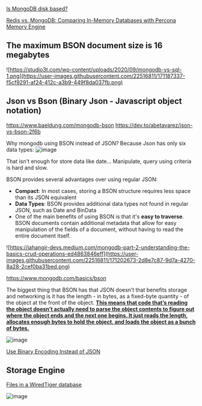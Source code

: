 [Is MongoDB disk based?](https://stackoverflow.com/questions/9442883/is-mongodb-disk-based)

[Redis vs. MongoDB: Comparing In-Memory Databases with Percona Memory Engine](https://scalegrid.io/blog/comparing-in-memory-databases-redis-vs-mongodb-percona-memory-engine/)

## The maximum BSON document size is 16 megabytes
![https://studio3t.com/wp-content/uploads/2020/09/mongodb-vs-sql-1.png](https://user-images.githubusercontent.com/22516811/171187337-f5cf9291-af24-412c-a3b9-449f8da037fb.png)

## Json vs Bson (Binary Json - Javascript object notation)
https://www.baeldung.com/mongodb-bson
https://dev.to/abetavarez/json-vs-bson-2f6b

Why mongodb using BSON instead of JSON?
Because Json has only six data types:
![image](https://user-images.githubusercontent.com/22516811/171200984-4434fcf7-809d-4991-982a-3f2033b71dcc.png)

That isn't enough for store data like date...
Manipulate, query using criteria is hard and slow. 

BSON provides several advantages over using regular JSON:
- **Compact**: In most cases, storing a BSON structure requires less space than its JSON equivalent
- **Data Types**: BSON provides additional data types not found in regular JSON, such as Date and BinData
- One of the main benefits of using BSON is that it's **easy to traverse**. BSON documents contain additional metadata that allow for easy manipulation of the fields of a document, without having to read the entire document itself.

![https://jahangir-devs.medium.com/mongodb-part-2-understanding-the-basics-crud-operations-ed4863846eff](https://user-images.githubusercontent.com/22516811/171202673-2d8e7c87-9d7a-4270-8a28-2cef0ba31bed.png)

https://www.mongodb.com/basics/bson

The biggest thing that BSON has that JSON doesn’t that benefits storage and networking is it has the length - in bytes, as a fixed-byte quantity - of the object at the front of the object. **[This means that code that’s reading the object doesn’t actually need to parse the object contents to figure out where the object ends and the next one begins. It just reads the length, allocates enough bytes to hold the object, and loads the object as a bunch of bytes.](https://www.quora.com/What-was-the-need-of-BSON-in-MongoDB-when-we-have-JSON)**

![image](https://user-images.githubusercontent.com/22516811/171206778-6a5a97c7-b391-45e9-af46-24a8cfac8c0d.png)

[Use Binary Encoding Instead of JSON](https://betterprogramming.pub/use-binary-encoding-instead-of-json-dec745ec09b6)


## Storage Engine

[Files in a WiredTiger database](https://muralidba.blogspot.com/2018/04/files-in-wiredtiger-database.html)

![image](https://user-images.githubusercontent.com/22516811/171205992-d646e5e5-cded-41ea-ab6b-fe547283fb7c.png)


